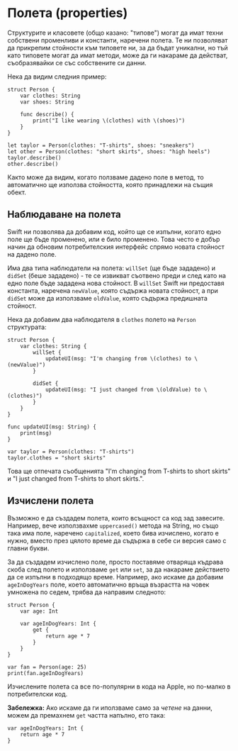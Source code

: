 # Полета (properties)

Структурите и класовете (общо казано: "типове") могат да имат техни собствени променливи и константи, наречени полета. Те ни позволяват да прикрепим стойности към типовете ни, за да бъдат уникални, но тъй като типовете могат да имат методи, може да ги накараме да действат, съобразявайки се със собствените си данни. 

Нека да видим следния пример:

    struct Person {
        var clothes: String
        var shoes: String

        func describe() {
            print("I like wearing \(clothes) with \(shoes)")
        }
    }

    let taylor = Person(clothes: "T-shirts", shoes: "sneakers")
    let other = Person(clothes: "short skirts", shoes: "high heels")
    taylor.describe()
    other.describe()


Както може да видим, когато ползваме дадено поле в метод, то автоматично ще използва стойността, която принадлежи на същия обект.

## Наблюдаване на полета

Swift ни позволява да добавим код, който ще се изпълни, когато едно поле ще бъде променено, или е било променено. Това често е добър начин да обновим потребителския интерфейс спрямо новата стойност на дадено поле.

Има два типа наблюдатели на полета: `willSet` (ще бъде зададено) и `didSet` (беше зададено) - те се извикват съотвено преди и след като на едно поле бъде зададена нова стойност. В `willSet` Swift ни предоставя константа, наречена `newValue`, която съдържа новата стойност, а при `didSet` може да използваме `oldValue`, която съдържа предишната стойност.

Нека да добавим два наблюдателя в `clothes` полето на `Person` структурата: 


    struct Person {
        var clothes: String {
            willSet {
                updateUI(msg: "I'm changing from \(clothes) to \(newValue)")
            }

            didSet {
                updateUI(msg: "I just changed from \(oldValue) to \(clothes)")
            }
        }
    }

    func updateUI(msg: String) {
        print(msg)
    }

    var taylor = Person(clothes: "T-shirts")
    taylor.clothes = "short skirts"

Това ще отпечата съобщенията "I'm changing from T-shirts to short skirts" и "I just changed from T-shirts to short skirts.".

## Изчислени полета

Възможно е да създадем полета, които всъщност са код зад завесите. Например, вече използвахме `uppercased()` метода на String, но също така има поле, наречено `capitalized`, което бива изчислено, когато е нужно, вместо през цялото време да съдържа в себе си версия само с главни букви. 

За да създадем изчислено поле, просто поставяме отваряща къдрава скоба след полето и използваме `get` или `set`, за да накараме действието да се изпълни в подходящо време. Например, ако искаме да добавим `ageInDogYears` поле, което автоматично връща възрастта на човек умножена по седем, трябва да направим следното: 

    struct Person {
        var age: Int

        var ageInDogYears: Int {
            get {
                return age * 7
            }
        }
    }

    var fan = Person(age: 25)
    print(fan.ageInDogYears)


Изчислените полета са все по-популярни в кода на Apple, но по-малко в потребителски код.

**Забележка:** Ако искаме да ги иползваме само за *четене* на данни, можем да премахнем `get` частта напълно, ето така:

    var ageInDogYears: Int {
        return age * 7
    }

